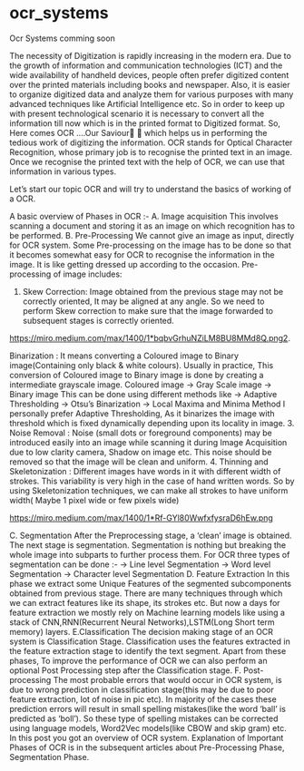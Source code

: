 # ocr_systems
Ocr Systems comming soon

The necessity of Digitization is rapidly increasing in the modern era. Due to the growth of information and communication technologies (ICT) and the wide availability of handheld devices, people often prefer digitized content over the printed materials including books and newspaper. Also, it is easier to organize digitized data and analyze them for various purposes with many
advanced techniques like Artificial Intelligence etc. So in order to keep up with present technological scenario it is necessary to convert all the information till now which is in the printed format to Digitized format.
So, Here comes OCR ….Our Saviour💪 💪 which helps us in performing the tedious work of digitizing the information.
OCR stands for Optical Character Recognition, whose primary job is to recognise the printed text in an image. Once we recognise the printed text with the help of OCR, we can use that information in various types.


Let’s start our topic OCR and will try to understand the basics of working of a OCR.

A basic overview of Phases in OCR :-
A. Image acquisition
This involves scanning a document and storing it as an image on which recognition has to be performed.
B. Pre-Processing
We cannot give an image as input, directly for OCR system. Some Pre-processing on the image has to be done so that it becomes somewhat easy for OCR to recognise the information in the image. It is like getting dressed 
up according to the occasion.
Pre-processing of image includes:
1. Skew Correction: Image obtained from the previous stage may not be correctly oriented, It may be aligned at any angle. So we need to perform Skew correction to make sure that the image forwarded to subsequent
stages is correctly oriented.

https://miro.medium.com/max/1400/1*bqbvGrhuNZiLM8BU8MMd8Q.png2.

Binarization : It means converting a Coloured image to Binary image(Containing only black & white colours). Usually in practice, This conversion of Coloured image to Binary image is done by creating a intermediate grayscale image.
Coloured image -> Gray Scale image -> Binary image
This can be done using different methods like
-> Adaptive Thresholding
-> Otsu’s Binarization
-> Local Maxima and Minima Method
I personally prefer Adaptive Thresholding, As it binarizes the image with threshold which is fixed dynamically depending upon its locality in image.
3. Noise Removal : Noise (small dots or foreground components) may be introduced easily into an image while scanning it during Image Acquisition due to low clarity camera, Shadow on image etc.
This noise should be removed so that the image will be clean and uniform.
4. Thinning and Skeletonization : Different images have words in it with different width of strokes. This variability is very high in the case of hand written words. So by using Skeletonization techniques, we can make
all strokes to have uniform width( Maybe 1 pixel wide or few pixels wide)

https://miro.medium.com/max/1400/1*Rf-GYl80WwfxfysraD6hEw.png

C. Segmentation
After the Preprocessing stage, a ‘clean’ image is obtained. The next stage is segmentation. Segmentation is nothing but breaking the whole image into subparts to further process them.
For OCR three types of segmentation can be done :-
-> Line level Segmentation
-> Word level Segmentation
-> Character level Segmentation
D. Feature Extraction
In this phase we extract some Unique Features of the segmented subcomponents obtained from previous stage. There are many techniques through which we can extract features like its shape, its strokes etc.
But now a days for feature extraction we mostly rely on Machine learning models like using a stack of CNN,RNN(Recurrent Neural Networks),LSTM(Long Short term memory) layers.
E.Classification
The decision making stage of an OCR system is Classification Stage. Classification uses the features extracted in the feature extraction stage to identify the text segment.
Apart from these phases, To improve the performance of OCR we can also perform an optional Post Processing step after the Classification stage.
F. Post-processing
The most probable errors that would occur in OCR system, is due to wrong prediction in classification stage(this may be due to poor feature extraction, lot of noise in pic etc). In majority of the cases these prediction errors will result in small spelling mistakes(like the word ‘ball’ is predicted as ‘boll’). So these type of spelling mistakes can be corrected using language models, Word2Vec models(like CBOW and skip gram) etc.
In this post you got an overview of OCR system. Explanation of Important Phases of OCR is in the subsequent articles about Pre-Processing Phase, Segmentation Phase.
